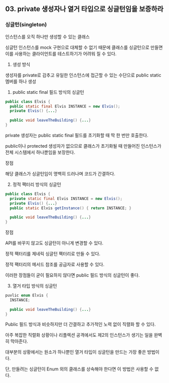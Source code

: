 ## 03. private 생성자나 열거 타입으로 싱글턴임을 보증하라

### 싱글턴(singleton)

인스턴스를 오직 하나만 생성할 수 있는 클래스

싱글턴 인스턴스를 mock 구현으로 대체할 수 없기 때문에 클래스를 싱글턴으로 만들면 이를 사용하는 클라이언트를 테스트하기가 어려워 질 수 있다.

1. 생성 방식

생성자를 private로 감추고 유일한 인스턴스에 접근할 수 있는 수단으로 public static 멤버를 하나 생성

1. public static final 필드 방식의 싱글턴

```java
public class Elvis {
  public static final Elvis INSTANCE = new Elvis();
  private Elvis() {...}
  
  public void leaveTheBuilding() {...}
}
```

private 생성자는 public static final 필드를 초기화할 때 딱 한 번만 호출한다.

public이나 protected 생성자가 없으므로 클래스가 초기화될 때 만들어진 인스턴스가 전체 시스템에서 하나뿐임을 보장한다.

장점

해당 클래스가 싱글턴임이 명백히 드러나며 코드가 간결하다.

2. 정적 팩터리 방식의 싱글턴

```java
public class Elvis {
  private static final Elvis INSTANCE = new Elvis();
  private Elvis() {...}
  public static Elvis getInstance() { return INSTANCE; }
  
  public void leaveTheBuilding() {...}
}
```

장점

API를 바꾸지 않고도 싱글턴이 아니게 변경할 수 있다.

정적 팩터리를 제네릭 싱글턴 팩터리로 만들 수 있다.

정적 팩터리의 메서드 참조를 공급자로 사용할 수 있다.

이러한 장점들이 굳이 필요하지 않다면 public 필드 방식의 싱글턴이 좋다.

3. 열거 타입 방식의 싱글턴

```java
puvlic enum Elvis {
  INSTANCE;
  
  public void leaveTheBuilding() {...}
}
```

Public 필드 방식과 비슷하지만 더 간결하고 추가적인 노력 없이 직렬화 할 수 있다.

아주 복잡한 직렬화 상황이나 리플렉션 공격에서도 제2의 인스턴스가 생기는 일을 완벽히 막아준다.

대부분의 상황에서는 원소가 하나뿐인 열거 타입이 싱글턴을 만드는 가장 좋은 방법이다.

단, 만들려는 싱글턴이 Enum 외의 클래스를 상속해야 한다면 이 방법은 사용할 수 없다.